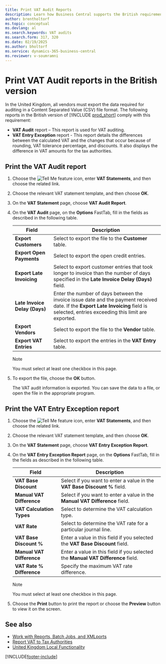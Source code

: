 ```yaml
---
title: Print VAT Audit Reports
description: Learn how Business Central supports the British requirements for VAT audits.
author: brentholtorf
ms.topic: conceptual
ms.devlang: al
ms.search.keywords: VAT audits
ms.search.form: 317, 320
ms.date: 02/19/2025
ms.author: bholtorf
ms.service: dynamics-365-business-central
ms.reviewer: v-soumramni
---
```


# Print VAT Audit reports in the British version

In the United Kingdom, all vendors must export the data required for auditing in a Content Separated Value (CSV) file format. The following reports in the British version of [!INCLUDE [prod_short](../../includes/prod_short.md)] comply with this requirement:  

- **VAT Audit**  report – This report is used for VAT auditing.  
- **VAT Entry Exception** report - This report details the differences between the calculated VAT and the changes that occur because of rounding, VAT tolerance percentage, and discounts. It also displays the difference in VAT amounts for the tax authorities.  

## Print the VAT Audit report  

1. Choose the ![Tell Me feature](../../media/ui-search/search_small.png "Tell me what you want to do") icon, enter **VAT Statements**, and then choose the related link.  
1. Choose the relevant VAT statement template, and then choose **OK**.
1. On the **VAT Statement** page, choose **VAT Audit Report**.
1. On the **VAT Audit** page, on the **Options** FastTab, fill in the fields as described in the following table.  

    |Field|Description|  
    |-----|-----------|  
    |**Export Customers**|Select to export the file to the **Customer** table.|  
    |**Export Open Payments**|Select to export the open credit entries.|  
    |**Export Late Invoicing**|Select to export customer entries that took longer to invoice than the number of days specified in the **Late Invoice Delay (Days)** field.|  
    |**Late Invoice Delay (Days)**|Enter the number of days between the invoice issue date and the payment received date. If the **Export Late Invoicing** field is selected, entries exceeding this limit are exported.|  
    |**Export Vendors**|Select to export the file to the **Vendor** table.|  
    |**Export VAT Entries**|Select to export the entries in the **VAT Entry** table.|  

    > [!NOTE]  
    > You must select at least one checkbox in this page.  

1. To export the file, choose the **OK** button.  

    The VAT audit information is exported. You can save the data to a file, or open the file in the appropriate program.  

## Print the VAT Entry Exception report  

1. Choose the ![Tell Me feature](../../media/ui-search/search_small.png "Tell me what you want to do") icon, enter **VAT Statements**, and then choose the related link.  
1. Choose the relevant VAT statement template, and then choose **OK**.
1. On the **VAT Statement** page, choose **VAT Entry Exception Report**.  
1. On the **VAT Entry Exception Report** page, on the **Options** FastTab, fill in the fields as described in the following table.  

    |Field|Description|  
    |---------------------------------|---------------------------------------|  
    |**VAT Base Discount**|Select if you want to enter a value in the **VAT Base Discount %** field.|  
    |**Manual VAT Difference**|Select if you want to enter a value in the **Manual VAT Difference** field.|  
    |**VAT Calculation Types**|Select to determine the VAT calculation type.|  
    |**VAT Rate**|Select to determine the VAT rate for a particular journal line.|  
    |**VAT Base Discount %**|Enter a value in this field if you selected the **VAT Base Discount** field.|  
    |**Manual VAT Difference**|Enter a value in this field if you selected the **Manual VAT Difference** field.|  
    |**VAT Rate % Difference**|Specify the maximum VAT rate difference.|  

    > [!NOTE]  
    > You must select at least one checkbox in this page.  

1. Choose the **Print** button to print the report or choose the **Preview** button to view it on the screen.  

## See also

- [Work with Reports, Batch Jobs, and XMLports](../../ui-work-report.md)  
- [Report VAT to Tax Authorities](../../finance-how-report-vat.md)  
- [United Kingdom Local Functionality](united-kingdom-local-functionality.md)

[!INCLUDE[footer-include](../../includes/footer-banner.md)]
